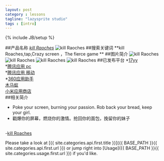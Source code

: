 ```yaml
---
layout: post
category : lessons
tagline: "lazysprite studio"
tags : [intro]
---
```

{% include JB/setup %}

##产品名称
*[kill Raoches](https://github.com/yjwzhp/lazysprite)*
![kill Raoches](/images/killRoachesicon-512.png)
##搜索关键词
**kill Roaches,tap,Crazy screen ，The fierce game **
##图片简介
![kill Raoches](/images/IMG_0527.png)
![kill Raoches](/images/IMG_0522.png)
![kill Raoches](/images/IMG_0524.png)
![kill Raoches](/images/IMG_0526.png)
##已发布平台
*[17yy](http://www.17yy.com/a/77854.html)  
*[腾讯应用 pc](http://android.myapp.com/myapp/detail.htm?apkName=cn.lazysprite.roache)  
*[腾讯应用 移动](http://app.qq.com/#id=detail&appid=1101560752)  
*[360应用助手](http://zhushou.360.cn/detail/index/soft_id/1795726)  
[木马蚁](http://www.mumayi.com/android-637843.html?1404708924)  
[小米应用商店](http://app.mi.com/detail/64242)  
##相关简介
*    Poke your screen, burning your passion. Rob back your bread, keep your girl.
*    戳爆你的屏幕，燃烧你的激情。抢回你的面包，挽留你的妹子

##
-[kill Roaches](https://github.com/yjwzhp/lazysprite)  

Please take a look at [{{ site.categories.api.first.title }}]({{ BASE_PATH }}{{ site.categories.api.first.url }})
or jump right into [Usage]({{ BASE_PATH }}{{ site.categories.usage.first.url }}) if you'd like.
